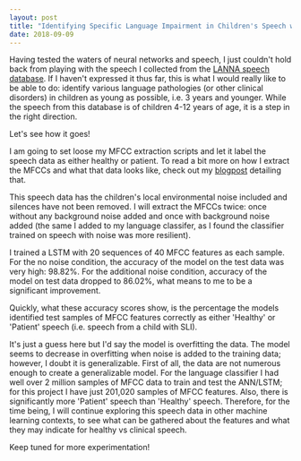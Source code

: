 ```yaml
---
layout: post
title: "Identifying Specific Language Impairment in Children's Speech with LSTM Recurrent Neural Network"
date: 2018-09-09
---
```


Having tested the waters of neural networks and speech, I just couldn't hold back from playing with the speech I collected from the <a href="https://figshare.com/articles/New_draft_item/2360626">LANNA speech database</a>. If I haven't expressed it thus far, this is what I would really like to be able to do: identify various language pathologies (or other clinical disorders) in children as young as possible, i.e. 3 years and younger. While the speech from this database is of children 4-12 years of age, it is a step in the right direction. 

Let's see how it goes!

I am going to set loose my MFCC extraction scripts and let it label the speech data as either healthy or patient. To read a bit more on how I extract the MFCCs and what that data looks like, check out my <a href="https://a-n-rose.github.io/2018/09/09/MFCC-extraction-prep-speech-4-deep-learning.html">blogpost</a> detailing that. 

This speech data has the children's local environmental noise included and silences have not been removed. I will extract the MFCCs twice: once without any background noise added and once with background noise added (the same I added to my language classifer, as I found the classifier trained on speech with noise was more resilient). 

I trained a LSTM with 20 sequences of 40 MFCC features as each sample. For the no noise condition, the accuracy of the model on the test data was very high: 98.82%. For the additional noise condition, accuracy of the model on test data dropped to 86.02%, what means to me to be a significant improvement. 

Quickly, what these accuracy scores show, is the percentage the models identified test samples of MFCC features correctly as either 'Healthy' or 'Patient' speech (i.e. speech from a child with SLI).

It's just a guess here but I'd say the model is overfitting the data. The model seems to decrease in overfitting when noise is added to the training data; however, I doubt it is generalizable. First of all, the data are not numerous enough to create a generalizable model. For the language classifier I had well over 2 million samples of MFCC data to train and test the ANN/LSTM; for this project I have just 201,020 samples of MFCC features. Also, there is significantly more 'Patient' speech than 'Healthy' speech. Therefore, for the time being, I will continue exploring this speech data in other machine learning contexts, to see what can be gathered about the features and what they may indicate for healthy vs clinical speech. 

Keep tuned for more experimentation!
